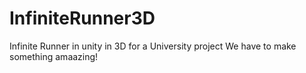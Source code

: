 # InfiniteRunner3D
Infinite Runner in unity in 3D for a University project
We have to make something amaazing!
